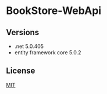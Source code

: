 # BookStore-WebApi

## Versions
- .net 5.0.405
- entity framework core 5.0.2

## License
[MIT](https://choosealicense.com/licenses/mit/)
